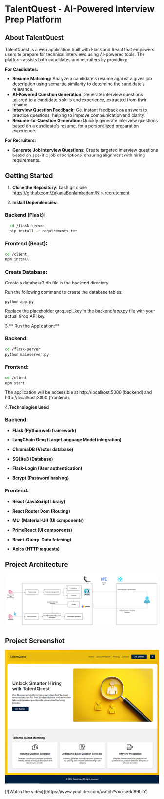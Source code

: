 # TalentQuest -  AI-Powered Interview Prep Platform 


##  About TalentQuest

TalentQuest is a web application built with Flask and React that empowers users to prepare for technical interviews using AI-powered tools. The platform assists both candidates and recruiters by providing:

**For Candidates:**

* **Resume Matching:** Analyze a candidate's resume against a given job description using  semantic similarity to determine the candidate's relevance.
* **AI-Powered Question Generation:** Generate interview questions tailored to a candidate's skills and experience, extracted from their resume.
* **Interview Question Feedback:** Get instant feedback on answers to practice questions, helping to improve communication and clarity.
* **Resume-to-Question Generation:** Quickly generate interview questions based on a candidate's resume, for a personalized preparation experience.

**For Recruiters:**

* **Generate Job Interview Questions:**  Create targeted interview questions based on specific job descriptions, ensuring alignment with hiring requirements.

## Getting Started

1. **Clone the Repository:**
   bash
   git clone https://github.com/ZakariaBenlamkadam/Nlp-recrutement


2. **Install Dependencies:**

### Backend (Flask):


```bash
  cd /flask-server
  pip install -r requirements.txt
````
    

### Frontend (React):
```bash
cd /client
npm install
```
### Create Database:

Create a database3.db file in the backend directory.

Run the following command to create the database tables:
```bash
python app.py
```

Replace the placeholder groq_api_key in the backend/app.py file with your actual Groq API key.

3.** Run the Application:**

### Backend:
```bash
cd /flask-server
python mainserver.py
```
### Frontend:
```bash
cd /client
npm start
```

The application will be accessible at http://localhost:5000 (backend) and http://localhost:3000 (frontend).

4.**Technologies Used**
### Backend:

* **Flask (Python web framework)**

* **LangChain Groq (Large Language Model integration)**

* **ChromaDB (Vector database)**

* **SQLite3 (Database)**

* **Flask-Login (User authentication)**

* **Bcrypt (Password hashing)**

### Frontend:

* **React (JavaScript library)**

* **React Router Dom (Routing)**

* **MUI (Material-UI) (UI components)**

* **PrimeReact (UI components)**

* **React-Query (Data fetching)**

* **Axios (HTTP requests)**

## Project Architecture
<div align="center">

  ![Project Screenshot](screenshots/architecture.png)

</div>


## Project Screenshot
<div align="center">





  ![Project Screenshot](screenshots/s1.png)

</div>
[![Watch the video]](https://www.youtube.com/watch?v=olse6d89LaY)


